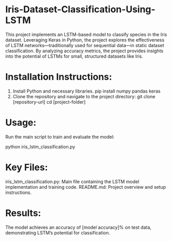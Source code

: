 # Iris-Dataset-Classification-Using-LSTM

This project implements an LSTM-based model to classify species in the Iris dataset. Leveraging Keras in Python, the project explores the effectiveness of LSTM networks—traditionally used for sequential data—in static dataset classification. By analyzing accuracy metrics, the project provides insights into the potential of LSTMs for small, structured datasets like Iris.

# Installation Instructions:

1) Install Python and necessary libraries.
pip install numpy pandas keras
2) Clone the repository and navigate to the project directory:
git clone [repository-url]
cd [project-folder]

# Usage:
Run the main script to train and evaluate the model:

python iris_lstm_classification.py

# Key Files:

iris_lstm_classification.py: Main file containing the LSTM model implementation and training code.
README.md: Project overview and setup instructions.

# Results:
The model achieves an accuracy of [model accuracy]% on test data, demonstrating LSTM’s potential for classification.
